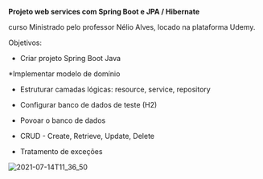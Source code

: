 
**Projeto web services com Spring Boot e JPA / Hibernate**

curso Ministrado pelo professor Nélio Alves, locado na plataforma Udemy.

Objetivos:

* Criar projeto Spring Boot Java

*Implementar modelo de domínio

* Estruturar camadas lógicas: resource, service, repository

* Configurar banco de dados de teste (H2)

* Povoar o banco de dados

* CRUD - Create, Retrieve, Update, Delete

* Tratamento de exceções


![2021-07-14T11_36_50](https://user-images.githubusercontent.com/83707213/126794240-39474ebb-87fb-43a1-b719-537796926991.png)
